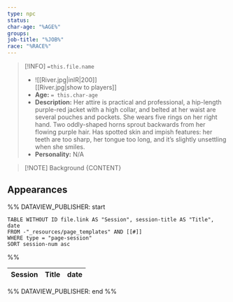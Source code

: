 ```yaml
---
type: npc
status: 
char-age: "%AGE%"
groups: 
job-title: "%JOB%"
race: "%RACE%"
---
```


>[!INFO] `=this.file.name`
>- ![[River.jpg|inlR|200]]
<br/> [[River.jpg|show to players]]
>- **Age:** `= this.char-age`
> - **Description:** Her attire is practical and professional, a hip-length purple-red jacket with a high collar, and belted at her waist are several pouches and pockets. She wears five rings on her right hand. Two oddly-shaped horns sprout backwards from her flowing purple hair. Has spotted skin and impish features: her teeth are too sharp, her tongue too long, and it’s slightly unsettling when she smiles.
> - **Personality:** N/A
 
 >[!NOTE] Background
 > {CONTENT}


## Appearances

%% DATAVIEW_PUBLISHER: start
```dataview
TABLE WITHOUT ID file.link AS "Session", session-title AS "Title", date
FROM -"_resources/page_templates" AND [[#]]
WHERE type = "page-session"
SORT session-num asc
```
%%

| Session | Title | date |
| ------- | ----- | ---- |

%% DATAVIEW_PUBLISHER: end %%